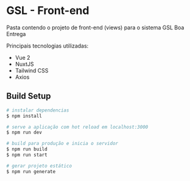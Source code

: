 # GSL - Front-end

Pasta contendo o projeto de front-end (views) para o sistema GSL Boa Entrega

Principais tecnologias utilizadas:
- Vue 2
- NuxtJS
- Tailwind CSS
- Axios

## Build Setup

```bash
# instalar dependencias
$ npm install

# serve a aplicação com hot reload em localhost:3000
$ npm run dev

# build para produção e inicia o servidor
$ npm run build
$ npm run start

# gerar projeto estático
$ npm run generate
```
